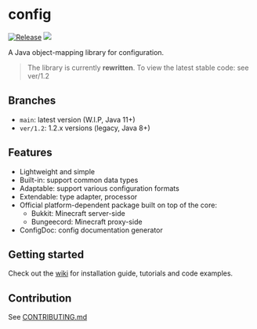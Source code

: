 # config

[![Release](https://travis-ci.com/anhcraft/config.svg?branch=master)](https://travis-ci.com/anhcraft/config)
[![](https://jitpack.io/v/anhcraft/config.svg)](https://jitpack.io/#anhcraft/config)<br>

A Java object-mapping library for configuration.

> The library is currently **rewritten**. To view the latest stable code: see ver/1.2

## Branches
- `main`: latest version (W.I.P, Java 11+)
- `ver/1.2`: 1.2.x versions (legacy, Java 8+)

## Features
- Lightweight and simple
- Built-in: support common data types
- Adaptable: support various configuration formats
- Extendable: type adapter, processor
- Official platform-dependent package built on top of the core:
  - Bukkit: Minecraft server-side
  - Bungeecord: Minecraft proxy-side
- ConfigDoc: config documentation generator

## Getting started
Check out the [wiki](https://github.com/anhcraft/config/wiki/) for installation guide, tutorials and code examples.

## Contribution
See [CONTRIBUTING.md](CONTRIBUTING.md)
